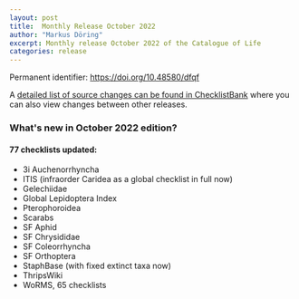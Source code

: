 ```yaml
---
layout: post
title:  Monthly Release October 2022
author: "Markus Döring"
excerpt: Monthly release October 2022 of the Catalogue of Life
categories: release
---
```


Permanent identifier: https://doi.org/10.48580/dfqf

A [detailed list of source changes can be found in ChecklistBank](https://www.checklistbank.org/dataset/9842/sourcemetrics?hideUnchanged=true&releaseKey=9840) where you can also view changes between other releases.

### What's new in October 2022 edition?

#### 77 checklists updated:

 - 3i Auchenorrhyncha
 - ITIS (infraorder Caridea as a global checklist in full now)
 - Gelechiidae
 - Global Lepidoptera Index
 - Pterophoroidea
 - Scarabs
 - SF Aphid
 - SF Chrysididae
 - SF Coleorrhyncha
 - SF Orthoptera
 - StaphBase (with fixed extinct taxa now)
 - ThripsWiki
 - WoRMS, 65 checklists
